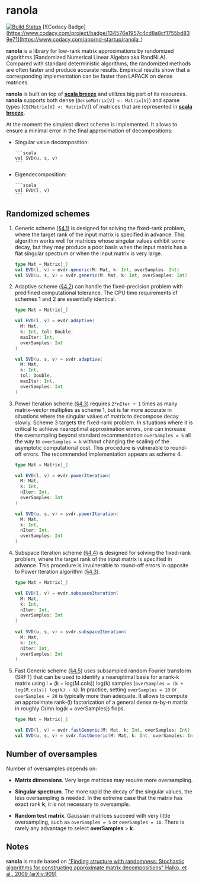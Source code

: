 # ranola

[![Build Status](https://travis-ci.org/nikdon/ranola.svg?branch=master)](https://travis-ci.org/nikdon/ranola)
[![Codacy Badge](https://www.codacy.com/project/badge/134576e1957c4cd8a8cf1755bd839e71](https://www.codacy.com/app/nd-startup/ranola_)

**ranola** is a library for low-rank matrix approximations by randomized algorithms (Randomized Numerical Linear Algebra aka RandNLA). Compared with standard deterministic algorithms, the randomized methods are often faster and produce accurate results. Empirical results show that a corresponding implementation can be faster than LAPACK on dense matrices.

**ranola** is built on top of [**scala breeze**][2] and utilizes big part of its resources. **ranola** supports both dense (```DenseMatrix[V] <: Matrix[V]```) and sparse types (```CSCMatrix[V] <: Matrix[V]```) of matrices that are represented in [**scala breeze**][2].

At the moment the simplest direct scheme is implemented. It allows to ensure a minimal error in the final approximation of decompositions:

- Singular value decomposition:

      ```scala
      val SVD(u, s, v)
      ```

- Eigendecomposition:

      ```scala
      val EVD(l, v)
      ```

##  Randomized schemes

1. Generic scheme ([§4.1][1]) is designed for solving the fixed-rank problem, where the target rank of the input matrix is specified in advance. This algorithm works well for matrices whose singular values exhibit some decay, but they may produce a poor basis when the input matrix has a flat singular spectrum or when the input matrix is very large.

      ```scala
      type Mat = Matrix[_]
      val EVD(l, v) = evdr.generic(M: Mat, k: Int, overSamples: Int)
      val SVD(u, s, v) = svdr.generic(M: Mat, k: Int, overSamples: Int)
      ```
    
2. Adaptive scheme ([§4.2][1]) can handle the fixed-precision problem with predifined computational tolerance. The CPU time requirements of schemes 1 and 2 are essentially identical.

      ```scala
      type Mat = Matrix[_]
      
      val EVD(l, v) = evdr.adaptive(
        M: Mat, 
        k: Int, tol: Double, 
        maxIter: Int, 
        overSamples: Int
      )
      
      val SVD(u, s, v) = svdr.adaptive(
        M: Mat, 
        k: Int, 
        tol: Double, 
        maxIter: Int, 
        overSamples: Int
      )
      ```

3. Power Iteration scheme ([§4.3][1]) requires ```2*nIter + 1``` times as many matrix–vector multiplies as scheme 1, but is far more accurate in situations where the singular values of matrix to decompose decay slowly. Scheme 3 targets the fixed-rank problem. In situations where it is critical to achieve nearoptimal approximation errors, one can increase the oversampling beyond standard recommendation ```overSamples = 5``` all the way to ```overSamples = k``` without changing the scaling of the asymptotic computational cost. This procedure is vulnerable to round-off errors. The recommended implementation appears as scheme 4.

      ```scala
      type Mat = Matrix[_]
      
      val EVD(l, v) = evdr.powerIteration(
        M: Mat, 
        k: Int, 
        nIter: Int, 
        overSamples: Int
      )
      
      val SVD(u, s, v) = svdr.powerIteration(
        M: Mat, 
        k: Int, 
        nIter: Int, 
        overSamples: Int
      )
      ```

4. Subspace Iteration scheme ([§4.4][1]) is designed for solving the fixed-rank problem, where the target rank of the input matrix is specified in advance. This procedure is invulnerable to round-off errors in opposite to Power Iteration algorithm ([§4.3][1]).

      ```scala
      type Mat = Matrix[_]
      
      val EVD(l, v) = evdr.subspaceIteration(
        M: Mat, 
        k: Int, 
        nIter: Int, 
        overSamples: Int
      )
        
      val SVD(u, s, v) = svdr.subspaceIteration(
        M: Mat, 
        k: Int, 
        nIter: Int, 
        overSamples: Int
      )
      ```

5. Fast Generic scheme ([§4.5][1]) uses subsampled random Fourier transform (SRFT) that can be used to identify a nearoptimal basis for a rank-k matrix using l = (k + log(M.cols)) log(k) samples (```overSamples = (k + log(M.cols)) log(k) - k```). In practice, setting ```overSamples = 10``` or ```overSamples = 20``` is typically more than adequate. It allows to compute an approximate rank-(l) factorization of a general dense m-by-n matrix in roughly O(mn log(k + overSamples)) flops.

      ```scala
      type Mat = Matrix[_]
      
      val EVD(l, v) = evdr.fastGeneric(M: Mat, k: Int, overSamples: Int)
      val SVD(u, s, v) = svdr.fastGeneric(M: Mat, k: Int, overSamples: Int)
      ```

## Number of oversamples

Number of oversamples depends on:

- **Matrix dimensions**. Very large matrices may require more oversampling.

- **Singular spectrum**. The more rapid the decay of the singular values, the less oversampling is needed. In the extreme case that the matrix has exact rank **k**, it is not necessary to oversample.

- **Random test matrix**. Gaussian matrices succeed with very little oversampling, such as ```overSamples = 5``` or ```overSamples = 10```. There is rarely any advantage to select **overSamples** > **k**.

## Notes

**ranola** is made based on ["Finding structure with randomness: Stochastic algorithms for constructing approximate matrix decompositions" Halko, et al., 2009 (arXiv:909)](http://arxiv.org/pdf/0909.4061)

[1]: http://arxiv.org/pdf/0909.4061
[2]: https://github.com/scalanlp/breeze

